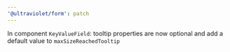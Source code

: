 ```yaml
---
'@ultraviolet/form': patch
---
```


In component `KeyValueField`: tooltip properties are now optional and add a default value to `maxSizeReachedTooltip`
